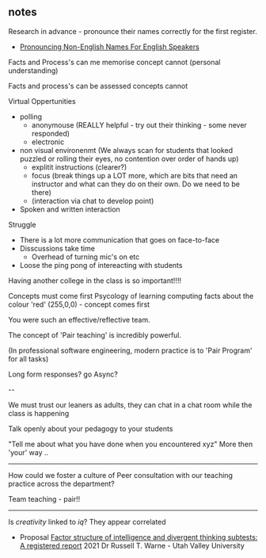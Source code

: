 notes
-----


Research in advance - pronounce their names correctly for the first register.
* [Pronouncing Non-English Names For English Speakers](https://github.com/SteveMCarroll/PronouncingNamesForEnglishSpeakers)

Facts and Process's can me memorise
concept cannot (personal understanding)

Facts and process's can be assessed
concepts cannot

Virtual Oppertunities
* polling 
    * anonymouse (REALLY helpful - try out their thinking - some never responded)
    * electronic
* non visual environenmt (We always scan for students that looked puzzled or rolling their eyes, no contention over order of hands up)
    * explitit instructions (clearer?)
    * focus (break things up a LOT more, which are bits that need an instructor and what can they do on their own. Do we need to be there)
    * (interaction via chat to develop point)
* Spoken and written interaction

Struggle
* There is a lot more communication that goes on face-to-face
* Disscussions take time
    * Overhead of turning mic's on etc
* Loose the ping pong of intereacting with students

Having another college in the class is so important!!!!

Concepts must come first
Psycology of learning computing
facts about the colour 'red' (255,0,0) - concept comes first

You were such an effective/reflective team.

The concept of 'Pair teaching' is incredibly powerful.

(In professional software engineering, modern practice is to 'Pair Program' for all tasks)

Long form responses? go Async?

--

We must trust our leaners as adults, they can chat in a chat room while the class is happening

Talk openly about your pedagogy to your students

"Tell me about what you have done when you encountered xyz"
More then 'your' way ..


---

How could we foster a culture of Peer consultation with our teaching practice across the department?

Team teaching - pair!!

---

Is _creativity_ linked to _iq_?
They appear correlated
* Proposal [Factor structure of intelligence and divergent thinking subtests: A registered report](https://journals.plos.org/plosone/article?id=10.1371/journal.pone.0251268) 2021 Dr Russell T. Warne - Utah Valley University